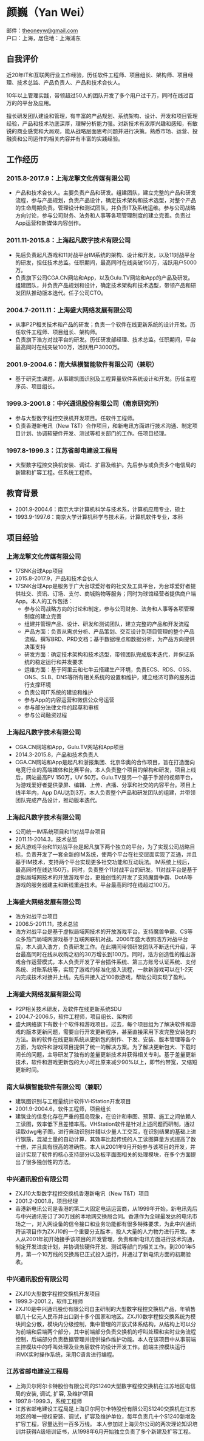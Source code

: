 # 颜巍（Yan Wei）>
邮件：theoneyw@gmail.com<br/>户口：上海，居住地：上海浦东## 自我评价
近20年IT和互联网行业工作经验，历任软件工程师、项目组长、架构师、项目经理、技术总监、产品负责人、产品和技术合伙人。

10年以上管理实践，带领超过50人的团队开发了多个用户过千万，同时在线过百万的的平台及应用。

擅长研发团队建设和管理，有丰富的产品规划、系统架构、设计、开发和项目管理经验，产品和技术功底深厚，理解分析能力强。对新技术有浓厚兴趣和感知，有敏锐的商业感觉和大局观，能从战略层面思考问题并进行决策。熟悉市场、运营、投融资和公司运作的相关内容并有丰富的实践经验。## 工作经历
### 2015.8-2017.9：上海龙擎文化传媒有限公司* 产品和技术合伙人。主要负责产品和研发。组建团队，建立完整的产品和研发流程，参与产品规划，负责产品设计，确定技术架构和技术选型，对整个产品的生命周期负责。管理设计和测试团队，并负责IT及系统运维。参与公司战略方向讨论，参与公司财务、法务和人事等各项管理制度的建立完善。负责过App运营和新媒体内容创作。### 2011.11-2015.8：上海起凡数字技术有限公司* 先后负责起凡游戏和11对战平台IM系统的架构、设计和开发，以及11对战平台的研发，担任技术总监。任职期间，最高同时在线突破150万，活跃用户5000万。* 负责旗下公司CGA.CN网站和App，以及Gulu.TV网站和App的产品及研发。组建团队，并负责产品规划和设计，确定技术架构和技术选型，带领产品和研发团队推动版本迭代。任子公司CTO。### 2004.7-2011.11：上海盛大网络发展有限公司* 从事P2P相关技术和产品的研发；负责一个软件在线更新系统的设计开发。历任软件工程师、项目组长、架构师。* 负责旗下浩方对战平台的研发。历任研发部经理、技术总监。任职期间，平台最高同时在线突破100万，活跃用户3000万。### 2001.9-2004.6：南大纵横智能软件有限公司（兼职）* 基于研究生课题，从事建筑图识别及工程算量软件系统设计和开发。历任主程序员、项目组长。### 1999.3-2001.8：中兴通讯股份有限公司（南京研究所）
* 参与大型数字程控交换机开发项目。任软件工程师。* 负责香港新电讯（New T&T）合作项目，和新电讯方面进行技术沟通、制定项目计划、协调软硬件开发、测试等相关部门的工作。任项目经理。### 1997.8-1999.3：江苏省邮电建设工程局
* 大型数字程控交换机安装、调试、扩容及维护。先后参与或负责多个电信局的新建和扩容工程。任系统工程师。## 教育背景* 2001.9-2004.6：南京大学计算机科学与技术系，计算机应用专业，硕士* 1993.9-1997.6：南京大学计算机科学与技术系，计算机软件专业，本科

## 项目经验
### 上海龙擎文化传媒有限公司
* 17SNK台球App项目
* 2015.8-2017.9，产品和技术合伙人
* 17SNK台球App是服务于广大台球爱好者的社交及工具平台，为台球爱好者提供社交、资讯、订场、支付、商城购物等服务；同时为球馆经营者提供商户端App。本人的工作包括：
    * 参与公司战略方向的讨论和制定，参与公司财务、法务和人事等各项管理制度的建立完善
    * 组建并管理产品、设计、研发和测试团队，建立完整的产品和开发流程
    * 产品方面：负责从需求分析、产品策划、交互设计到项目管理的整个产品流程。撰写BRD、PRD文档；基于数据埋点和数据分析，为产品方向提供决策支持
    * 研发方面：确定技术架构和技术选型，带领团队完成版本迭代，并保证系统的稳定运行和并发要求
    * 运维方面：基于阿里云和七牛云搭建生产环境，负责ECS、RDS、OSS、ONS、SLB、DNS等所有相关系统的设置和维护，建立经济可靠的服务运行支撑环境
    * 负责公司IT系统的建设和维护
    * 参与App的内容运营和微信公众号运营
    * 参与部分法律文件的起草和审核
    * 参与公司融资过程

### 上海起凡数字技术有限公司
* CGA.CN网站和App，Gulu.TV网站和App项目
* 2014.3-2015.8，产品和技术负责人
* CGA.CN网站和App是起凡和浙报集团、北京华奥的合作项目，旨在打造面向电竞行业的高端媒体和比赛平台。本人负责整个项目的架构和研发，项目上线后，网站最高PV 150万，UV 50万。Gulu.TV是另一个基于手游的视频平台，为游戏爱好者提供录屏、编辑、上传、点播、分享和社交的内容平台。项目上线半年内，App DAU达到3万。本人负责整个产品和研发团队的组建，并带领团队完成产品设计，推动版本迭代。

### 上海起凡数字技术有限公司
* 公司统一IM系统项目和11对战平台项目
* 2011.11-2014.3，技术总监
* 起凡游戏平台和11对战平台是起凡旗下两个独立的平台，为了实现公司战略目标，负责开发了一套全新的IM系统，使两个平台在社交层面实现了互通，并且基于IM技术，支持两个平台实现更多社交功能和互动玩法。IM系统上线后，最高同时在线达150万。同时，负责整个11对战平台的研发。11对战平台是基于虚拟局域网技术的开放游戏平台，更独创性的开发了支持魔兽争霸、DotA等游戏的服务器建主和断线重连技术。平台最高同时在线超过100万。

### 上海盛大网络发展有限公司
* 浩方对战平台项目
* 2006.5-2011.11，技术总监 
* 浩方对战平台是基于虚拟局域网技术的开放游戏平台，支持魔兽争霸、CS等众多热门局域网游戏基于互联网联机对战。2006年盛大收购浩方对战平台后，本人调入浩方，负责研发工作。在此期间带领研发团队不断迭代升级，平台最高同时在线从收购之初的30万增长到100万。同时，浩方创造性的推出游戏合作运营模式，本人负责开发了平台插件系统、第三方账号认证系统、支付系统、对账系统等，实现了游戏的标准化接入流程，一款新游戏可以在1-2天内完成技术对接并上线。先后共接入近100款游戏，帮助公司实现了盈利。

### 上海盛大网络发展有限公司
* P2P相关技术研发，及软件在线更新系统SDU
* 2004.7-2006.5，软件工程师，项目组长、架构师
* 盛大网络旗下有数十个软件和游戏项目。过去，每个项目组为了解决软件和游戏的版本更新问题，需要自行开发更新程序，甚至直接采用下发完整安装包的方法。新的软件在线更新系统从更新包的制作、下发、安装、版本管理等各个方面，为软件和游戏项目提供了统一的解决方案。为了解决更新包大、下载时间长的问题，主导研发了独有的差量更新技术并获得相关专利。基于差量更新技术，软件和游戏更新包的大小可比原来减少90%以上，即节约带宽，又缩短更新时间。

### 南大纵横智能软件有限公司（兼职）
* 建筑图识别与工程量统计软件VHStation开发项目
* 2001.9-2004.6，软件工程师，项目组长
* 建筑业的信息化存在严重的孤岛现象，在设计和审图、预算、施工之间依赖人工读图，效率低下且差错率高。VHStation软件是针对上述问题而研制，通过读取dwg电子图，进行自动识别并辅以少量人工交互，在识别结果的基础上进行钢筋，混凝土量的自动计算，其效率比起传统的人工读图算量方式提高了数十倍，并且具有很高的准确性。本人从2001年9月开始参与该项目的开发，并设计实现了软件的核心支持部分以及板平面图相关的处理模块，在多个方面提出了很多独创性的方法。

### 中兴通讯股份有限公司
* ZXJ10大型数字程控交换机香港新电讯（New T&T）项目
* 2001.2-2001.8，项目经理
* 香港新电讯公司是香港的第二大固定电话运营商，从1999年开始，新电讯先后与中兴通讯签订了30万线的本地网交换局合同。香港作为全球最发达的电讯市场之一，对入网设备的信令接口和业务功能都有很多特殊要求，为此中兴通讯将该项目作为ZXJ10的一个重要分支版本，投人大量的人力物力进行开发。本人从2001年初开始接手该项目的开发管理，负责和新电讯方面进行技术沟通，制定开发进度计划，并协调软硬件开发、测试等部门的相关工作。到2001年5月，第一个10万线的交换局已正式投入运行，并通过了新电讯方面的初期验收。

### 中兴通讯股份有限公司
* ZXJ10大型数字程控交换机开发项目
* 1999.3-2001.2，软件工程师
* ZXJ10是中兴通讯股份有限公司自主研制的大型数字程控交换机产品，年销售额几十亿元人民币并出口到十多个国家和地区。ZXJ10数字程控交换系统为模块间全分散，模块内分级控制，集中管理的开放式体系结构，从结构上可以分为前端和后端两个部分，其中前端部分负责交换机的呼叫处理和实时业务流程控制，后端部分负责数据管理并提供操作维护功能。本人在该项目中从事前端主控模块中的呼叫处理及业务层软件的设计开发工作。前端主控模块运行iRMX实时操作系统，采用C语言进行编程。

### 江苏省邮电建设工程局
* 上海贝尔阿尔卡特股份有限公司的S1240大型数字程控交换机在江苏地区电信局的安装, 调试, 扩容, 及维护项目
* 1997.8-1999.3，系统工程师
* 江苏省邮电建设工程局是上海贝尔阿尔卡特股份有限公司S1240交换机在江苏地区的唯一授权安装、调试，扩容及维护单位，每年负责几十个S1240新增及扩容工程，容量达到一百多万线。 本人参加过上海贝尔公司的两次理论知识培训并获得A级培训证书，从1998年6月开始独立负责了多个新建及扩容工程。